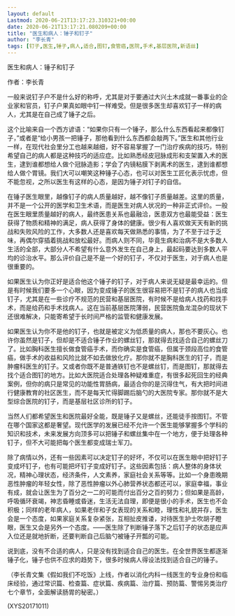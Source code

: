 ```yaml
---
layout: default
Lastmod: 2020-06-21T13:17:23.310321+00:00
date: 2020-06-21T13:17:21.080209+00:00
title: "医生和病人：锤子和钉子"
author: "李长青"
tags: [钉子,医生,锤子,病人,适合,图钉,食管癌,医院,手术,基层医院,新语丝]
---
```


医生和病人：锤子和钉子

作者：李长青

一般来说钉子户不是什么好的称呼，尤其是对于要通过大兴土木成就一番事业的企业家和官员，钉子户果真如眼中钉一样难受。但是很多医生却喜欢钉子一样的病人，尤其是在自己成了锤子之后。

这个比喻来自一个西方谚语：“如果你只有一个锤子，那么什么东西看起来都像钉子，”或者是“给小男孩一把锤子，那他看到什么东西都会敲两下。”医生和其他行业一样，在现代社会里分工也越来越细，好不容易掌握了一门治疗疾病的技巧，特别希望自己的病人都是这种技巧的适应症。比如熟悉经皮冠脉成形和支架置入术的医生，逮到谁都想给人做个冠脉造影；学会了内镜粘膜下剥离术的医生，逮到谁都想给人做个胃镜。我们大可以嘲笑这种锤子心态，也可以对医生工匠化表示忧虑，但不能忽视，之所以医生有这样的心态，是因为锤子对钉子的自信。

在锤子医生眼里，越像钉子的病人质量越好，越不像钉子质量越差。这里的质量，并不是一个公开的医学和卫生术语，而是医生对病人状况的一种非正式评价。一般在医生眼里质量越好的病人，最终医患关系也最融洽，医患双方也最能受益：医生获得了物质和精神的满足，病人获得了身体的健康。很少有人喜欢做天天有新的挑战和失败风险的工作，大多数人还是喜欢每天做熟悉的事情，为了不至于过于乏味，再偶尔穿插着挑战和放松最好。而病人则不同，毕竟生病和治病不是大多数人生活的全部，大部分人不希望有什么意外发生在自己身上，最起码要达到多数人平均的诊治水平。那么评价自己是不是一个好的钉子，不仅对于医生，对于病人也是很重要的。

如果医生认为你正好是适合他这个锤子的钉子，对于病人来说无疑是最幸运的。但是有时候我们要多一个心眼，因为变成锤子的医生很容易把不是钉子的病人也当成钉子，尤其是在一些诊疗不规范的民营和基层医院，有时候不是给病人找药和找手术，而是给药和手术找病人。这在当前基层医院薄弱，民营医院鱼龙混杂的现状下还很难解决，只能寄希望于长时间严格的监管和健康发展。

如果医生认为你不是他的钉子，也就是被定义为低质量的病人，那也不要灰心。也许你虽然是钉子，但却是不适合锤子作业的螺丝钉，那就得去找适合自己的螺丝刀了。比如胸科医生擅长做食管癌手术，而你确实是食管癌，但属于颈段高位的食管癌，做手术的收益和风险比就不如去做放化疗。那你就不是胸科医生的钉子，而是肿瘤科医生的钉子。又或者你既不是普通铁钉也不是螺丝钉，而是图钉，那就得去找个适合图钉的地方。比如大医院适合处理各种疑难重症，有很多起死回生的经典案例，但你的病只是常见的功能性胃肠病，最适合你的是沉得住气，有大把时间进行健康教育的社区医生，而不是每天忙得脚踢后脑勺的大医院专家。那你就不是大型综合医院的钉子，而是基层社区诊所的钉子。

当然人们都希望医生和医院最好全能，既是锤子又是螺丝，还能徒手按图钉。不管在哪个国家这都是奢望。现代医学的发展已经不允许一个医生能够掌握多个学科的知识和技术，未来发展方向顶多可以把锤子和螺丝集中在一个地方，便于处理各种钉子，但不大可能把每个医生都变成瑞士军刀。

除了病情以外，还有一些因素可以决定钉子的好坏，不仅可以在医生眼中把好钉子变成坏钉子，也有可能把坏钉子变成好钉子。这些因素包括：病人整体的身体状况，精神心理状态，经济条件，人文素养，家庭社会关系等等。比如一个身患晚期恶性肿瘤的年轻女性，除了恶性肿瘤以外心肺营养状态都还可以，家庭幸福，事业有成，就会让医生为了百分之一二的可能而付出百分之百的努力；但如果是高龄，呼吸循环衰竭，神志昏睡或昏迷，生活无法自理，即便是很小的手术，医生也不会积极；同样的老年病人，如果老伴和子女表现的关系和睦，理性和礼貌并存，医生会是一个态度，如果家庭关系复杂紧张，互相扯皮推诿，对待医生护士吹胡子瞪眼，医生又会是另外一个态度。——医生除了判断锤子落下之后钉子的状态是应声入位还是就地折断，还要判断自己后脑勺被锤子开瓢的可能。

说到底，没有不合适的病人，只是没有找到适合自己的医生。在全世界医生都逐渐锤子化，锤子也供不应求的趋势下，很多时候病人得设法找到适合自己的锤子。

（李长青文集《假如我们不吃饭》上线，作者以消化内科一线医生的专业身份和临床经验，通过常识篇、检查篇、症状篇、疾病篇、治疗篇、预防篇、警惕另类治疗七个章节，全面解读肠胃的秘密。）

(XYS20171011)

